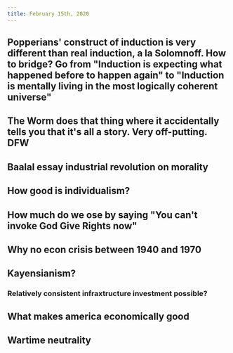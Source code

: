 ```yaml
---
title: February 15th, 2020
---
```


## Popperians' construct of induction is very different than real induction, a la Solomnoff. How to bridge? Go from "Induction is expecting what happened before to happen again" to "Induction is mentally living in the most logically coherent universe"

## The Worm does that thing where it accidentally tells you that it's all a story. Very off-putting. DFW

## Baalal essay industrial revolution on morality

## How good is individualism?

## How much do we ose by saying "You can't invoke God Give Rights now"

## Why no econ crisis between 1940 and 1970

## Kayensianism? 
### Relatively consistent infraxtructure investment possible?

## What makes america economically good

## Wartime neutrality
